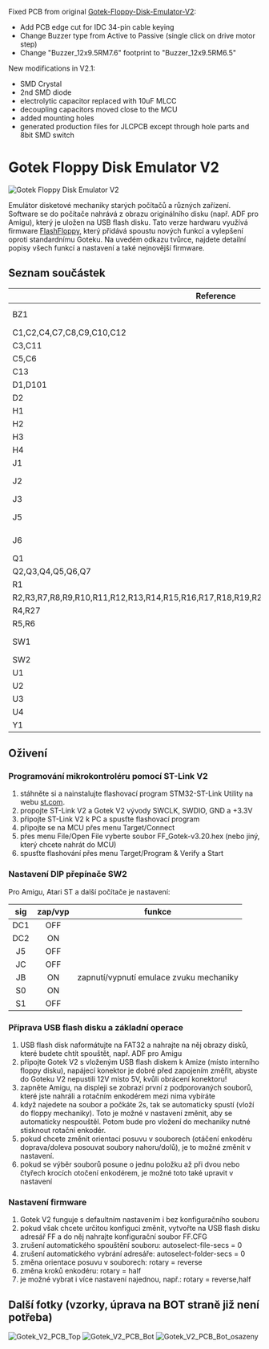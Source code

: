 Fixed PCB from original [Gotek-Floppy-Disk-Emulator-V2](https://github.com/RichardRozehnal/Gotek-Floppy-Disk-Emulator-V2):
* Add PCB edge cut for IDC 34-pin cable keying
* Change Buzzer type from Active to Passive (single click on drive motor step)
* Change "Buzzer_12x9.5RM7.6" footprint to "Buzzer_12x9.5RM6.5"

New modifications in V2.1:
* SMD Crystal
* 2nd SMD diode
* electrolytic capacitor replaced with 10uF MLCC
* decoupling capacitors moved close to the MCU
* added mounting holes
* generated production files for JLCPCB except through hole parts and 8bit SMD switch

# Gotek Floppy Disk Emulator V2

![Gotek Floppy Disk Emulator V2](Fotky/Gotek_V2_PCB_Top_osazeny.jpg "Gotek Floppy Disk Emulator V2")

Emulátor disketové mechaniky starých počítačů a různých zařízení. Software se do počítače nahrává z obrazu originálního disku (např. ADF pro Amigu), který je uložen na USB flash disku. Tato verze hardwaru využívá firmware [FlashFloppy](https://github.com/keirf/FlashFloppy/wiki), který přidává spoustu nových funkcí a vylepšení oproti standardnímu Goteku. Na uvedém odkazu tvůrce, najdete detailní popisy všech funkcí a nastavení a také nejnovější firmware.

## Seznam součástek

| **Reference**                                                                                     | **Value**                   | **Footprint**                                                                     | **Qty**  |
| -------------------------------------                                                             | ---------------------       | --------------                                                                    | :---:    |
| BZ1                                                                                               | 5V Passive Buzzer 12mm      | Gotek_Floppy_Disk_Emulator_V2:Buzzer_12x9.5RM6.5                                  |    1     |
| C1,C2,C4,C7,C8,C9,C10,C12                                                                         | 100nF                       | Capacitor_SMD:C_1206_3216Metric                                                   |    8     |
| C3,C11                                                                                            | 10uF                        | Capacitor_SMD:C_1206_3216Metric                                                   |    2     |
| C5,C6                                                                                             | 22pF                        | Capacitor_SMD:C_0402_1005Metric                                                   |    2     |
| C13                                                                                               | 10uF/16V                    | Capacitor_SMD:C_1206_3216Metric                                                   |    1     |
| D1,D101                                                                                           | LED Green                   | -- mixed values --                                                                |    2     |
| D2                                                                                                | 1N4148                      | Diode_SMD:D_SOD-123                                                               |    1     |
| H1                                                                                                | Hole1                       | MountingHole:MountingHole_3.2mm_M3_Pad_Via                                        |    1     |
| H2                                                                                                | Hole2                       | MountingHole:MountingHole_3.2mm_M3_Pad_Via                                        |    1     |
| H3                                                                                                | Hole3                       | MountingHole:MountingHole_3.2mm_M3_Pad_Via                                        |    1     |
| H4                                                                                                | Hole4                       | MountingHole:MountingHole_3.2mm_M3_Pad_Via                                        |    1     |
| J1                                                                                                | Power Connector             | Gotek_Floppy_Disk_Emulator_V2:PinHeader_1x04_P2.54mm_Horizontal                   |    1     |
| J2                                                                                                | OLED Display 0.91" Modul    | Gotek_Floppy_Disk_Emulator_V2:OLED_Display_0.91_Module                            |    1     |
| J3                                                                                                | USB_A                       | Gotek_Floppy_Disk_Emulator_V2:USB_A_Stewart_SS-52100-001_Horizontal               |    1     |
| J5                                                                                                | Programming Connector       | Connector_PinHeader_2.54mm:PinHeader_2x05_P2.54mm_Vertical                        |    1     |
| J6                                                                                                | Floppy Data Connector       | Gotek_Floppy_Disk_Emulator_V2:PinHeader_2x17_P2.54mm_Horizontal                   |    1     |
| Q1                                                                                                | MMBT2222                    | Package_TO_SOT_SMD:SOT-23                                                         |    1     |
| Q2,Q3,Q4,Q5,Q6,Q7                                                                                 | BSS123                      | Package_TO_SOT_SMD:SOT-23                                                         |    6     |
| R1                                                                                                | 4K7                         | Resistor_SMD:R_1206_3216Metric                                                    |    1     |
| R2,R3,R7,R8,R9,R10,R11,R12,R13,R14,R15,R16,R17,R18,R19,R20,R21,R22,R23,R24,R25,R26,R101,R102      | 1K                          | Resistor_SMD:R_1206_3216Metric                                                    |   24     |
| R4,R27                                                                                            | 10K                         | Resistor_SMD:R_1206_3216Metric                                                    |    2     |
| R5,R6                                                                                             | 22R                         | Resistor_SMD:R_1206_3216Metric                                                    |    2     |
| SW1                                                                                               | KY040 Rotary Encoder        | Connector_PinHeader_2.54mm:PinHeader_1x05_P2.54mm_Vertical                        |    1     |
| SW2                                                                                               | DIP Switch                  | Button_Switch_SMD:SW_DIP_SPSTx08_Slide_6.7x21.88mm_W8.61mm_P2.54mm_LowProfile     |    1     |
| U1                                                                                                | AMS1117-3.3                 | Package_TO_SOT_SMD:SOT-223-3_TabPin2                                              |    1     |
| U2                                                                                                | STM32F105RBTx               | Gotek_Floppy_Disk_Emulator_V2:LQFP-64_10x10mm_P0.5mm                              |    1     |
| U3                                                                                                | STMPS2141                   | Package_TO_SOT_SMD:SOT-23-5                                                       |    1     |
| U4                                                                                                | 74HCT04                     | Package_SO:SOIC-14_3.9x8.7mm_P1.27mm                                              |    1     |
| Y1                                                                                                | 8MHz                        | Crystal:Crystal_SMD_5032-2Pin_5.0x3.2mm                                           |    1     |

## Oživení

### Programování mikrokontroléru pomocí ST-Link V2

1. stáhněte si a nainstalujte flashovací program STM32-ST-Link Utility na webu [st.com](https://www.st.com/en/development-tools/stsw-link004.html).
2. propojte ST-Link V2 a Gotek V2 vývody SWCLK, SWDIO, GND a +3.3V
3. připojte ST-Link V2 k PC a spusťte flashovací program
4. připojte se na MCU přes menu Target/Connect
5. přes menu File/Open File vyberte soubor FF_Gotek-v3.20.hex (nebo jiný, který chcete nahrát do MCU)
6. spusťte flashování přes menu Target/Program & Verify a Start

### Nastavení DIP přepínače SW2

Pro Amigu, Atari ST a další počítače je nastavení:

| **sig** | **zap/vyp** | **funkce**                              |
| :-----: | :---------: | --------------------------------------- |
| DC1     | OFF         |                                         |
| DC2     | ON          |                                         |
| J5      | OFF         |                                         |
| JC      | OFF         |                                         |
| JB      | ON          | zapnutí/vypnutí emulace zvuku mechaniky |
| S0      | ON          |                                         |
| S1      | OFF         |                                         |

### Příprava USB flash disku a základní operace

1. USB flash disk naformátujte na FAT32 a nahrajte na něj obrazy disků, které budete chtít spouštět, např. ADF pro Amigu
2. připojte Gotek V2 s vloženým USB flash diskem k Amize (místo interního floppy disku), napájecí konektor je dobré před zapojením změřit, abyste do Goteku V2 nepustili 12V místo 5V, kvůli obrácení konektoru!
3. zapněte Amigu, na displeji se zobrazí první z podporovaných souborů, které jste nahráli a rotačním enkodérem mezi nima vybíráte
4. když najedete na soubor a počkáte 2s, tak se automaticky spustí (vloží do floppy mechaniky). Toto je možné v nastavení změnit, aby se automaticky nespouštěl. Potom bude pro vložení do mechaniky nutné stisknout rotační enkodér.
5. pokud chcete změnit orientaci posuvu v souborech (otáčení enkodéru doprava/doleva posouvat soubory nahoru/dolů), je to možné změnit v nastavení.
6. pokud se výběr souborů posune o jednu položku až při dvou nebo čtyřech krocích otočení enkodérem, je možné toto také upravit v nastavení

### Nastavení firmware

1. Gotek V2 funguje s defaultním nastavením i bez konfiguračního souboru
2. pokud však chcete určitou konfiguci změnit, vytvořte na USB flash disku adresář FF a do něj nahrajte konfigurační soubor FF.CFG
3. zrušení automatického spouštění souboru: autoselect-file-secs = 0
4. zrušení automatického vybrání adresáře: autoselect-folder-secs = 0
5. změna orientace posuvu v souborech: rotary = reverse
6. změna kroků enkodéru: rotary = half
7. je možné vybrat i více nastavení najednou, např.: rotary = reverse,half

## Další fotky (vzorky, úprava na BOT straně již není potřeba)

![Gotek_V2_PCB_Top](Fotky/Gotek_V2_PCB_Top.jpg "Gotek_V2_PCB_Top")
![Gotek_V2_PCB_Bot](Fotky/Gotek_V2_PCB_Bot.jpg "Gotek_V2_PCB_Bot")
![Gotek_V2_PCB_Bot_osazeny](Fotky/Gotek_V2_PCB_Bot_osazeny.jpg "Gotek_V2_PCB_Bot_osazeny")
